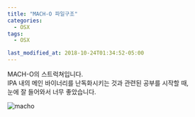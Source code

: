 ```yaml
---
title: "MACH-O 파일구조"
categories:
  - OSX
tags:
  - OSX

last_modified_at: 2018-10-24T01:34:52-05:00
---
```



MACH-O의 스트럭쳐입니다. <br>
IPA 내의 메인 바이너리를 난독화시키는 것과 관련된 공부를 시작할 때, <br>
눈에 잘 들어와서 너무 좋았습니다. <br>

![macho](https://jylab.github.io/assets/images/macho.jpg)


